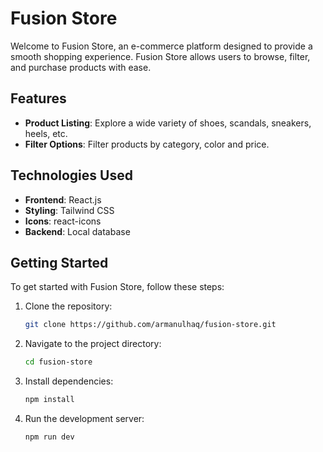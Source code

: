 # Fusion Store

Welcome to Fusion Store, an e-commerce platform designed to provide a smooth shopping experience. Fusion Store allows users to browse, filter, and purchase products with ease.

## Features

- **Product Listing**: Explore a wide variety of shoes, scandals, sneakers, heels, etc.
- **Filter Options**: Filter products by category, color and price.

## Technologies Used

- **Frontend**: React.js
- **Styling**: Tailwind CSS
- **Icons**: react-icons
- **Backend**: Local database 

## Getting Started

To get started with Fusion Store, follow these steps:
1. Clone the repository:
    ```bash
    git clone https://github.com/armanulhaq/fusion-store.git
    ```

2. Navigate to the project directory:

    ```bash
    cd fusion-store
    ```

3. Install dependencies:

    ```bash
    npm install
    ```

4. Run the development server:

    ```bash
    npm run dev
    ```
